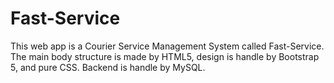 # Fast-Service
This web app is a Courier Service Management System called Fast-Service. The main body structure is made by HTML5, design is handle by Bootstrap 5, and pure CSS. Backend is handle by MySQL. 
